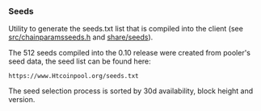 ### Seeds ###

Utility to generate the seeds.txt list that is compiled into the client
(see [src/chainparamsseeds.h](/src/chainparamsseeds.h) and [share/seeds](/share/seeds)).

The 512 seeds compiled into the 0.10 release were created from pooler's seed data, the seed list can be found here:

	https://www.Htcoinpool.org/seeds.txt

The seed selection process is sorted by 30d availability, block height and version.
